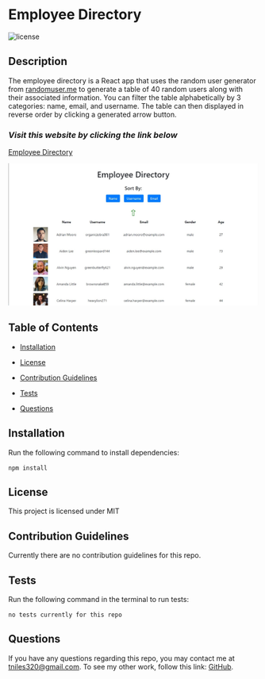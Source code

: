 # Employee Directory

![license](https://img.shields.io/badge/License-MIT-orange)

## Description

The employee directory is a React app that uses the random user generator from [randomuser.me](https://randomuser.me/) to generate a table of 40 random users along with their associated information. You can filter the table alphabetically by 3 categories: name, email, and username. The table can then displayed in reverse order by clicking a generated arrow button.

### _Visit this website by clicking the link below_
[Employee Directory](https://tniles320.github.io/employee-directory/)

![employee directory screenshot](public/img/employee-directory.jpg)

## Table of Contents 

* [Installation](#installation)

* [License](#license)

* [Contribution Guidelines](#contribution-guidelines)

* [Tests](#tests)

* [Questions](#questions)

## Installation

Run the following command to install dependencies:

```
npm install
```

## License

This project is licensed under MIT

## Contribution Guidelines

Currently there are no contribution guidelines for this repo.

## Tests

Run the following command in the terminal to run tests:

```
no tests currently for this repo
```

## Questions

If you have any questions regarding this repo, you may contact me at tniles320@gmail.com. To see my other work, follow this link: [GitHub](https://github.com/tniles320/).
